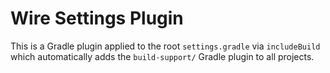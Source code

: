 # Wire Settings Plugin

This is a Gradle plugin applied to the root `settings.gradle` via `includeBuild`
which automatically adds the `build-support/` Gradle plugin to all projects.
